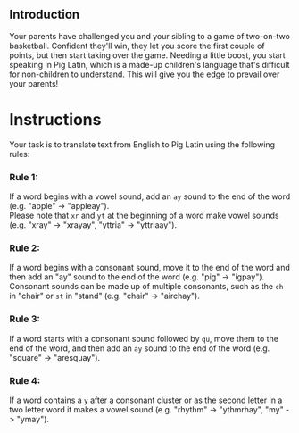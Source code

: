## Introduction

Your parents have challenged you and your sibling to a game of two-on-two basketball. Confident they'll win, they let you score the first couple of points, but then start taking over the game. Needing a little boost, you start speaking in Pig Latin, which is a made-up children's language that's difficult for non-children to understand. This will give you the edge to prevail over your parents!

# Instructions

Your task is to translate text from English to Pig Latin using the following rules:

### Rule 1:

If a word begins with a vowel sound, add an `ay` sound to the end of the word (e.g. "apple" -> "appleay").  
Please note that `xr` and `yt` at the beginning of a word make vowel sounds (e.g. "xray" -> "xrayay", "yttria" -> "yttriaay").

### Rule 2:

If a word begins with a consonant sound, move it to the end of the word and then add an "ay" sound to the end of the word (e.g. "pig" -> "igpay"). Consonant sounds can be made up of multiple consonants, such as the `ch` in "chair" or `st` in "stand" (e.g. "chair" -> "airchay").

### Rule 3:

If a word starts with a consonant sound followed by `qu`, move them to the end of the word, and then add an `ay` sound to the end of the word (e.g. "square" -> "aresquay").

### Rule 4:

If a word contains a `y` after a consonant cluster or as the second letter in a two letter word it makes a vowel sound (e.g. "rhythm" -> "ythmrhay", "my" -> "ymay").